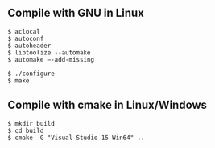 ## Compile with GNU in Linux
```
$ aclocal
$ autoconf
$ autoheader
$ libtoolize --automake
$ automake –-add-missing

$ ./configure
$ make
```

## Compile with cmake in Linux/Windows
```
$ mkdir build
$ cd build
$ cmake -G "Visual Studio 15 Win64" ..
```